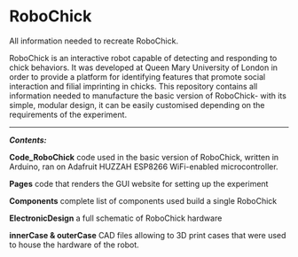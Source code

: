 # RoboChick

   All information needed to recreate RoboChick.

  RoboChick is an interactive robot capable of detecting and responding to chick behaviors. It was developed at Queen Mary University of London in order to provide a platform for identifying features that promote social interaction and filial imprinting in chicks. This repository contains all information needed to manufacture the basic version of RoboChick- with its simple, modular design, it can be easily customised depending on the requirements of the experiment. 


***


_**Contents:**_

**Code_RoboChick** code used in the basic version of RoboChick, written in Arduino, ran on Adafruit HUZZAH ESP8266 WiFi-enabled microcontroller. 

**Pages** code that renders the GUI website for setting up the experiment

**Components** complete list of components used build a single RoboChick

**ElectronicDesign** a full schematic of RoboChick hardware

**innerCase & outerCase** CAD files allowing to 3D print cases that were used to house the hardware of the robot. 

